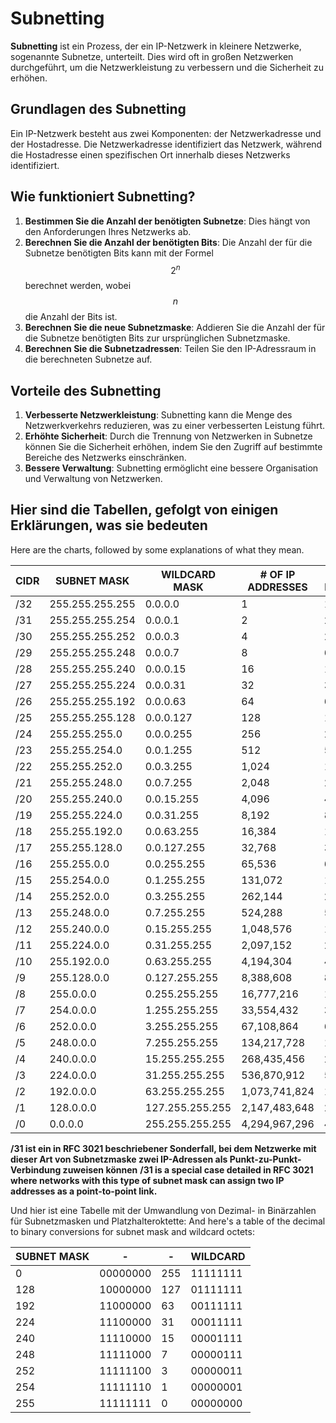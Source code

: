 # Subnetting

**Subnetting** ist ein Prozess, der ein IP-Netzwerk in kleinere Netzwerke, sogenannte Subnetze, unterteilt. Dies wird oft in großen Netzwerken durchgeführt, um die Netzwerkleistung zu verbessern und die Sicherheit zu erhöhen.

## Grundlagen des Subnetting

Ein IP-Netzwerk besteht aus zwei Komponenten: der Netzwerkadresse und der Hostadresse. Die Netzwerkadresse identifiziert das Netzwerk, während die Hostadresse einen spezifischen Ort innerhalb dieses Netzwerks identifiziert.

## Wie funktioniert Subnetting?

1. **Bestimmen Sie die Anzahl der benötigten Subnetze**: Dies hängt von den Anforderungen Ihres Netzwerks ab.
2. **Berechnen Sie die Anzahl der benötigten Bits**: Die Anzahl der für die Subnetze benötigten Bits kann mit der Formel $$2^n$$ berechnet werden, wobei $$n$$ die Anzahl der Bits ist.
3. **Berechnen Sie die neue Subnetzmaske**: Addieren Sie die Anzahl der für die Subnetze benötigten Bits zur ursprünglichen Subnetzmaske.
4. **Berechnen Sie die Subnetzadressen**: Teilen Sie den IP-Adressraum in die berechneten Subnetze auf.

## Vorteile des Subnetting

1. **Verbesserte Netzwerkleistung**: Subnetting kann die Menge des Netzwerkverkehrs reduzieren, was zu einer verbesserten Leistung führt.
2. **Erhöhte Sicherheit**: Durch die Trennung von Netzwerken in Subnetze können Sie die Sicherheit erhöhen, indem Sie den Zugriff auf bestimmte Bereiche des Netzwerks einschränken.
3. **Bessere Verwaltung**: Subnetting ermöglicht eine bessere Organisation und Verwaltung von Netzwerken.

## Hier sind die Tabellen, gefolgt von einigen Erklärungen, was sie bedeuten

Here are the charts, followed by some explanations of what they mean.

|CIDR|  SUBNET MASK |   WILDCARD MASK|# OF IP ADDRESSES|# OF USABLE IP ADDRESSES|
|----|--------------|----------------|-----------------|-----------------------|
|/32|   255.255.255.255| 0.0.0.0| 1| 1|
|/31|   255.255.255.254| 0.0.0.1| 2| 2*|
|/30| 255.255.255.252| 0.0.0.3| 4| 2|
|/29| 255.255.255.248| 0.0.0.7| 8| 6|
|/28| 255.255.255.240| 0.0.0.15| 16| 14|
|/27| 255.255.255.224| 0.0.0.31| 32| 30|
|/26| 255.255.255.192| 0.0.0.63| 64| 62|
|/25| 255.255.255.128| 0.0.0.127| 128| 126|
|/24| 255.255.255.0| 0.0.0.255| 256| 254|
|/23| 255.255.254.0| 0.0.1.255| 512| 510|
|/22| 255.255.252.0| 0.0.3.255| 1,024| 1,022|
|/21| 255.255.248.0| 0.0.7.255| 2,048| 2,046|
|/20| 255.255.240.0| 0.0.15.255| 4,096| 4,094|
|/19| 255.255.224.0| 0.0.31.255| 8,192| 8,190|
|/18| 255.255.192.0| 0.0.63.255| 16,384| 16,382|
|/17| 255.255.128.0| 0.0.127.255| 32,768| 32,766|
|/16| 255.255.0.0| 0.0.255.255| 65,536| 65,534|
|/15| 255.254.0.0| 0.1.255.255| 131,072| 131,070|
|/14| 255.252.0.0| 0.3.255.255| 262,144| 262,142|
|/13| 255.248.0.0| 0.7.255.255| 524,288| 524,286|
|/12| 255.240.0.0| 0.15.255.255| 1,048,576| 1,048,574|
|/11| 255.224.0.0| 0.31.255.255| 2,097,152| 2,097,150|
|/10| 255.192.0.0| 0.63.255.255| 4,194,304| 4,194,302|
|/9| 255.128.0.0| 0.127.255.255| 8,388,608| 8,388,606|
|/8| 255.0.0.0| 0.255.255.255| 16,777,216| 16,777,214|
|/7| 254.0.0.0| 1.255.255.255| 33,554,432| 33,554,430|
|/6| 252.0.0.0| 3.255.255.255| 67,108,864| 67,108,862|
|/5| 248.0.0.0| 7.255.255.255| 134,217,728| 134,217,726|
|/4| 240.0.0.0| 15.255.255.255| 268,435,456| 268,435,454|
|/3| 224.0.0.0| 31.255.255.255| 536,870,912| 536,870,910|
|/2| 192.0.0.0| 63.255.255.255| 1,073,741,824| 1,073,741,822|
|/1| 128.0.0.0| 127.255.255.255| 2,147,483,648| 2,147,483,646|
|/0| 0.0.0.0| 255.255.255.255| 4,294,967,296| 4,294,967,294|

**/31 ist ein in RFC 3021 beschriebener Sonderfall, bei dem Netzwerke mit dieser Art von Subnetzmaske zwei IP-Adressen als Punkt-zu-Punkt-Verbindung zuweisen können**
**/31 is a special case detailed in RFC 3021 where networks with this type of subnet mask can assign two IP addresses as a point-to-point link.**

Und hier ist eine Tabelle mit der Umwandlung von Dezimal- in Binärzahlen für Subnetzmasken und Platzhalteroktette:
And here's a table of the decimal to binary conversions for subnet mask and wildcard octets:

|SUBNET MASK |-|-|WILDCARD|
|-------------|-|-|--------|
|0| 00000000| 255| 11111111|
|128| 10000000| 127| 01111111|
|192| 11000000| 63| 00111111|
|224| 11100000| 31| 00011111|
|240| 11110000| 15| 00001111|
|248| 11111000| 7| 00000111|
|252| 11111100| 3| 00000011|
|254| 11111110| 1| 00000001|
|255| 11111111| 0| 00000000|
